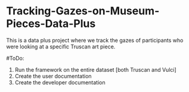 # Tracking-Gazes-on-Museum-Pieces-Data-Plus
This is a data plus project where we track the gazes of participants who were looking at a specific Truscan art piece.

#ToDo: 
1. Run the framework on the entire dataset [both Truscan and Vulci]
2. Create the user documentation
3. Create the developer documentation